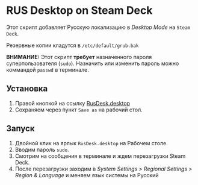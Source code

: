 # RUS Desktop on Steam Deck

Этот скрипт добавляет Русскую локализацию в _Desktop Mode_ на `Steam Deck`.

Резервные копии кладутся в `/etc/default/grub.bak`

**ВНИМАНИЕ:** Этот скрипт **требует** назначенного пароля суперпользователя (`sudo`). Назначить или изменить пароль можно коммандой `passwd` в терминале.

## Установка

1. Правой кнопкой на ссылку [RusDesk.desktop](https://raw.githubusercontent.com/pdx-rico/hogwarts-steamdeck-fix/main/HogwartsFix.desktop)
2. Сохраняем через пункт `Save as` на рабочий стол.

## Запуск

1. Двойной клик на ярлык `RusDesk.desktop` на Рабочем столе.
2. Вводим пароль `sudo`.
3. Смотрим на сообщения в терминале и ждем перезагрузки Steam Deck.
4. После перезагрузки заходим в _System Settings > Regional Settings > Region & Language_ и меняем язык системы на Русский